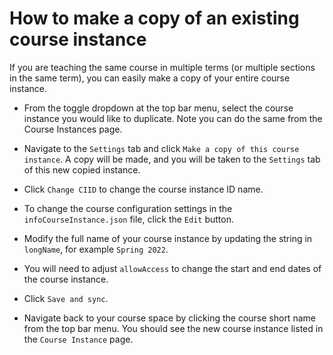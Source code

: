 # How to make a copy of an existing course instance

If you are teaching the same course in multiple terms (or multiple sections in the same term), you can easily make a copy of your entire course instance.

* From the toggle dropdown at the top bar menu, select the course instance you would like to duplicate. Note you can do the same from the Course Instances page.

* Navigate to the `Settings` tab and click `Make a copy of this course instance`. A copy will be made, and you will be taken to the `Settings` tab of this new copied instance.  

* Click `Change CIID` to change the course instance ID name.

* To change the course configuration settings in the `infoCourseInstance.json` file,  click the `Edit` button.

* Modify the full name of your course instance by updating the string in `longName`, for example `Spring 2022`.

* You will need to adjust `allowAccess` to change the start and end dates of the course instance.

* Click `Save and sync`.

* Navigate back to your course space by clicking the course short name from the top bar menu. You should see the new course instance listed in the `Course Instance` page.
